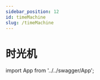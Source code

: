 ```yaml
---
sidebar_position: 12
id: timeMachine
slug: /timeMachine
---
```


# 时光机


import App from '../../swagger/App';

<App/>
